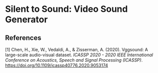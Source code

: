 Silent to Sound: Video Sound Generator
==============================

## References
<a id="1">[1]</a> Chen, H., Xie, W., Vedaldi, A., &amp; Zisserman, A. (2020). Vggsound: A large-scale audio-visual dataset. *ICASSP 2020 - 2020 IEEE International Conference on Acoustics, Speech and Signal Processing (ICASSP)*. https://doi.org/10.1109/icassp40776.2020.9053174
